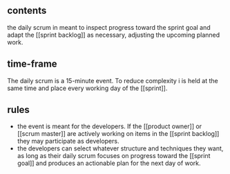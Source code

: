 ## contents
the daily scrum in meant to inspect progress toward the sprint goal and adapt the [[sprint backlog]] as necessary, adjusting the upcoming planned work.

## time-frame
The daily scrum is a 15-minute event. To reduce complexity i is held at the same time and place every working day of the [[sprint]].

## rules
- the event is meant for the developers. If the [[product owner]] or [[scrum master]] are actively working on items in the [[sprint backlog]] they may participate as developers.
- the developers can select whatever structure and techniques they want, as long as their daily scrum focuses on progress toward the [[sprint goal]] and produces an actionable plan for the next day of work.

